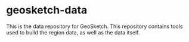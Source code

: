 # geosketch-data

This is the data repository for GeoSketch. This repository contains tools used to build the region data, as well as the data itself.